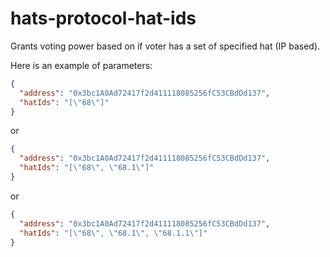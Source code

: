 # hats-protocol-hat-ids

Grants voting power based on if voter has a set of specified hat (IP based).

Here is an example of parameters:

```json
{
  "address": "0x3bc1A0Ad72417f2d411118085256fC53CBdDd137",
  "hatIds": "[\"68\"]"
}
```

or 

```json
{
  "address": "0x3bc1A0Ad72417f2d411118085256fC53CBdDd137",
  "hatIds": "[\"68\", \"68.1\"]"
}
```

or

```json
{
  "address": "0x3bc1A0Ad72417f2d411118085256fC53CBdDd137",
  "hatIds": "[\"68\", \"68.1\", \"68.1.1\"]"
}
```
